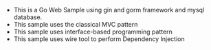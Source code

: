 + This is a Go Web Sample using gin and gorm framework and mysql database.
+ This sample uses the classical MVC pattern 
+ This sample uses interface-based programming pattern
+ This sample uses wire tool to perform Dependency Injection
